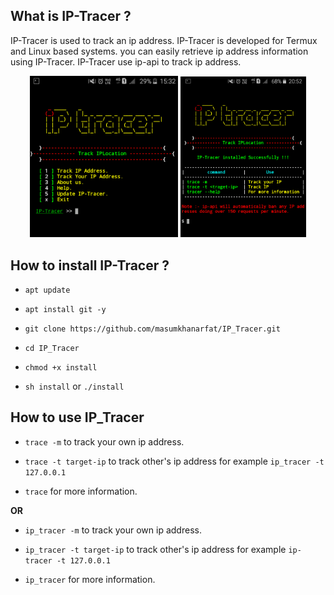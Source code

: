 ## What is IP-Tracer ?

IP-Tracer is used to track an ip address. IP-Tracer is developed for Termux and Linux based systems. you can easily retrieve ip address information using IP-Tracer. IP-Tracer use ip-api to track ip address.

<p align="center">
<img width="47%" src="src/Screenshot_2018-08-06-15-32-17-1.png"/>
<img width="40%" src="src/Screenshot_2020-05-17-20-52-59-1.png"/>
</p>

## How to install IP-Tracer ?

* `apt update`

* `apt install git -y`

* `git clone https://github.com/masumkhanarfat/IP_Tracer.git`

* `cd IP_Tracer`

* `chmod +x install`

* `sh install` or `./install`


## How to use IP_Tracer

* `trace -m` to track your own ip address.

* `trace -t target-ip` to track other's ip address for example `ip_tracer -t 127.0.0.1`

* `trace` for more information.

**OR**

* `ip_tracer -m` to track your own ip address.

* `ip_tracer -t target-ip` to track other's ip address for example `ip-tracer -t 127.0.0.1`

* `ip_tracer` for more information.
